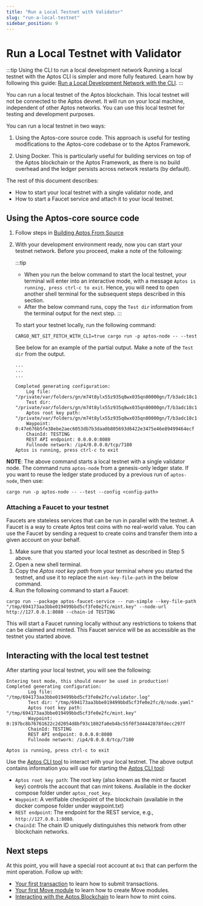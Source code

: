 ```yaml
---
title: "Run a Local Testnet with Validator"
slug: "run-a-local-testnet"
sidebar_position: 9
---
```


# Run a Local Testnet with Validator

:::tip Using the CLI to run a local development network
Running a local testnet with the Aptos CLI is simpler and more fully featured. Learn how by following this guide: [Run a Local Development Network with the CLI](../../guides/local-development-network.md).
:::

You can run a local testnet of the Aptos blockchain. This local testnet will not be connected to the Aptos devnet. It will run on your local machine, independent of other Aptos networks. You can use this local testnet for testing and development purposes.

You can run a local testnet in two ways:

1. Using the Aptos-core source code. This approach is useful for testing modifications to the Aptos-core codebase or to the Aptos Framework.

2. Using Docker. This is particularly useful for building services on top of the Aptos blockchain or the Aptos Framework, as there is no build overhead and the ledger persists across network restarts (by default).

The rest of this document describes:

- How to start your local testnet with a single validator node, and
- How to start a Faucet service and attach it to your local testnet.

## Using the Aptos-core source code

1. Follow steps in [Building Aptos From Source](../../guides/building-from-source.md)

2. With your development environment ready, now you can start your testnet network. Before you proceed, make a note of the following:

   :::tip

   - When you run the below command to start the local testnet, your terminal will enter into an interactive mode, with a message `Aptos is running, press ctrl-c to exit`. Hence, you will need to open another shell terminal for the subsequent steps described in this section.
   - After the below command runs, copy the `Test dir` information from the terminal output for the next step.
     :::

   To start your testnet locally, run the following command:

   ```
   CARGO_NET_GIT_FETCH_WITH_CLI=true cargo run -p aptos-node -- --test
   ```

   See below for an example of the partial output. Make a note of the `Test dir` from the output.

   ```
   ...
   ...
   ...

   Completed generating configuration:
       Log file: "/private/var/folders/gn/m74t8ylx55z935q8wx035qn80000gn/T/b3adc18c144bfcc78a1541953893bc1c/validator.log"
       Test dir: "/private/var/folders/gn/m74t8ylx55z935q8wx035qn80000gn/T/b3adc18c144bfcc78a1541953893bc1c/0/node.yaml"
       Aptos root key path: "/private/var/folders/gn/m74t8ylx55z935q8wx035qn80000gn/T/b3adc18c144bfcc78a1541953893bc1c/mint.key"
       Waypoint: 0:47e676b5fe38ebe2aec6053db7b3daa0b805693d6422e3475e46e89499464ecf
       ChainId: TESTING
       REST API endpoint: 0.0.0.0:8080
       Fullnode network: /ip4/0.0.0.0/tcp/7180
   Aptos is running, press ctrl-c to exit
   ```

**NOTE**: The above command starts a local testnet with a single validator node. The command runs `aptos-node` from a genesis-only ledger state. If you want to reuse the ledger state produced by a previous run of `aptos-node`, then use:

```
cargo run -p aptos-node -- --test --config <config-path>
```

### Attaching a Faucet to your testnet

Faucets are stateless services that can be run in parallel with the testnet. A Faucet is a way to create Aptos test coins with no real-world value. You can use the Faucet by sending a request to create coins and transfer them into a given account on your behalf.

1. Make sure that you started your local testnet as described in Step 5 above.
2. Open a new shell terminal.
3. Copy the _Aptos root key path_ from your terminal where you started the testnet, and use it to replace the `mint-key-file-path` in the below command.
4. Run the following command to start a Faucet:

```
cargo run --package aptos-faucet-service -- run-simple --key-file-path "/tmp/694173aa3bbe019499bbd5cf3fe0e2fc/mint.key" --node-url http://127.0.0.1:8080 --chain-id TESTING
```

This will start a Faucet running locally without any restrictions to tokens that can be claimed and minted. This Faucet service will be as accessible as the testnet you started above.

## Interacting with the local test testnet

After starting your local testnet, you will see the following:

```
Entering test mode, this should never be used in production!
Completed generating configuration:
        Log file: "/tmp/694173aa3bbe019499bbd5cf3fe0e2fc/validator.log"
        Test dir: "/tmp/694173aa3bbe019499bbd5cf3fe0e2fc/0/node.yaml"
        Aptos root key path: "/tmp/694173aa3bbe019499bbd5cf3fe0e2fc/mint.key"
        Waypoint: 0:197bc8b76761622c2d2054d8bf93c1802fa0eb4bc55f0f3d4442878fdecc297f
        ChainId: TESTING
        REST API endpoint: 0.0.0.0:8080
        Fullnode network: /ip4/0.0.0.0/tcp/7180

Aptos is running, press ctrl-c to exit
```

Use the [Aptos CLI tool](../../tools/aptos-cli/install-cli/index.md) to interact with your local testnet. The above output contains information you will use for starting the [Aptos CLI tool](../../tools/aptos-cli/use-cli/use-aptos-cli.md):

- `Aptos root key path`: The root key (also known as the mint or faucet key) controls the account that can mint tokens. Available in the docker compose folder under `aptos_root_key`.
- `Waypoint`: A verifiable checkpoint of the blockchain (available in the docker compose folder under waypoint.txt)
- `REST endpoint`: The endpoint for the REST service, e.g., `http://127.0.0.1:8080`.
- `ChainId`: The chain ID uniquely distinguishes this network from other blockchain networks.

## Next steps

At this point, you will have a special root account at `0x1` that can perform the mint operation. Follow up with:

- [Your first transaction](../../tutorials/first-transaction.md) to learn how to submit transactions.
- [Your first Move module](../../tutorials/first-move-module.md) to learn how to create Move modules.
- [Interacting with the Aptos Blockchain](../../tutorials/first-coin.md) to learn how to mint coins.
